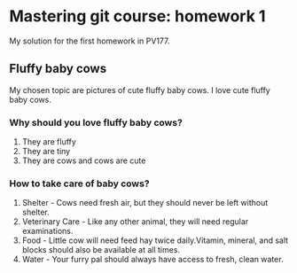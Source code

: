 # Mastering git course: homework 1

My solution for the first homework in PV177.


## Fluffy baby cows

My chosen topic are pictures of cute fluffy baby cows.
I love cute fluffy baby cows.


### Why should you love fluffy baby cows?

1. They are fluffy
2. They are tiny
3. They are cows and cows are cute


### How to take care of baby cows?

1. Shelter - Cows need fresh air, but they should never be left without shelter.
2. Veterinary Care - Like any other animal, they will need regular examinations.
3. Food - Little cow will need feed hay twice daily.Vitamin, mineral, and salt blocks should also be available at all times.
4. Water - Your furry pal should always have access to fresh, clean water.
